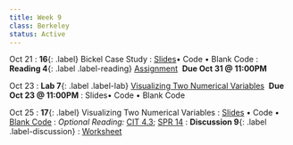 ```yaml
---
title: Week 9 
class: Berkeley
status: Active
---
```

Oct 21
: **16**{: .label} Bickel Case Study
  : [Slides](https://docs.google.com/presentation/d/1jSYxRYTuaAmXSxFQXOD-vJlMOkI7S6enVtnYiRkbkDw/edit?usp=sharing)&#8226; Code &#8226; Blank Code
: **Reading 4**{: .label .label-reading} [Assignment](https://www.gradescope.com/courses/845265/assignments/5206025) &nbsp;**Due Oct 31 @ 11:00PM**

Oct 23
: **Lab 7**{: .label .label-lab} [Visualizing Two Numerical Variables](https://datahub.berkeley.edu/hub/user-redirect/git-pull?repo=https%3A%2F%2Fgithub.com%2Fdata-6-berkeley%2Fmaterials-fa24&branch=main&urlpath=tree%2Fmaterials-fa24%2Flabs%2Flab07%2Flab07.ipynb) &nbsp;**Due Oct 23 @ 11:00PM**
  : Slides&#8226; Code &#8226; Blank Code

  
Oct 25
: **17**{: .label} Visualizing Two Numerical Variables
  : [Slides](https://docs.google.com/presentation/d/1XGhv8HIE9Zdcc2vMJrTsdXmurBd-ydDOxVAzjtHwF3k/edit?usp=sharing) &#8226; Code &#8226; [Blank Code](https://datahub.berkeley.edu/hub/user-redirect/git-pull?repo=https%3A%2F%2Fgithub.com%2Fdata-6-berkeley%2Fmaterials-fa24&branch=main&urlpath=tree%2Fmaterials-fa24%2Flectures%2Flec17%2Flec17-blank.ipynb)
: *Optional Reading:* [CIT 4.3](https://inferentialthinking.com/chapters/04/3/Comparison.html); [SPR 14](https://cs.stanford.edu/people/nick/py/python-if.html)
: **Discussion 9**{: .label .label-discussion}
  : [Worksheet](https://drive.google.com/file/d/1OlAeGEEX9SEAWnrrKxm0mu-XIX64gDKJ/view?usp=sharing)
  <!--&#8226; [Solutions](./assignments/disc01-sols.pdf) -->
